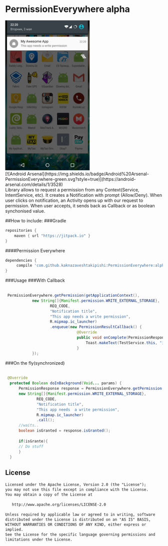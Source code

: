 PermissionEverywhere alpha
=============
<img src='art/screenshot.png' width='270' height='480' />
<br>
[![Android Arsenal](https://img.shields.io/badge/Android%20Arsenal-PermissionEverywhere-green.svg?style=true)](https://android-arsenal.com/details/1/3528)
<br>
Library allows to request a permission from any Context(Service, IntentService, etc). It creates a Notification with prompt (Allow/Deny). When user clicks on notification, an Activity opens up with our request to permission.
When user accepts, it sends back as Callback or as boolean synchonised value.


##How to include:
###Gradle
```gradle
repositories {
    maven { url "https://jitpack.io" }
}
```

####Permission Everywhere
```gradle
dependencies {
     compile 'com.github.kaknazaveshtakipishi:PermissionEverywhere:alpha'
}
```


###Usage
###With Callback
```java

 PermissionEverywhere.getPermission(getApplicationContext(), 
            new String[]{Manifest.permission.WRITE_EXTERNAL_STORAGE},
                    REQ_CODE, 
                    "Notification title", 
                    "This app needs a write permission",
                    R.mipmap.ic_launcher)
                    .enqueue(new PermissionResultCallback() {
                                @Override
                                public void onComplete(PermissionResponse permissionResponse) {
                                    Toast.makeText(TestService.this, "is Granted " + permissionResponse.isGranted(), Toast.LENGTH_SHORT).show();
                                }
            });

```

###On the fly(synchronized)
```java

 @Override
  protected Boolean doInBackground(Void... params) {
      PermissionResponse response = PermissionEverywhere.getPermission(getApplicationContext(), 
      new String[]{Manifest.permission.WRITE_EXTERNAL_STORAGE},
              REQ_CODE,
              "Notification title", 
              "This app needs  a write permission", 
              R.mipmap.ic_launcher)
              .call();
      //waits..
      boolean isGranted = response.isGranted();

      if(isGrante){
      // Do stuff
      }
  }

```

License
-------

    Licensed under the Apache License, Version 2.0 (the "License");
    you may not use this file except in compliance with the License.
    You may obtain a copy of the License at

       http://www.apache.org/licenses/LICENSE-2.0

    Unless required by applicable law or agreed to in writing, software
    distributed under the License is distributed on an "AS IS" BASIS,
    WITHOUT WARRANTIES OR CONDITIONS OF ANY KIND, either express or implied.
    See the License for the specific language governing permissions and
    limitations under the License.

